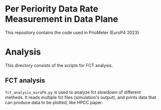 # Per Periority Data Rate Measurement in Data Plane

This repository contains the code used in PrioMeter (EuroP4 2023)

# Analysis
This directory consists of the scripts for FCT analysis.

## FCT analysis
`fct_analysis_euroP4.py` is used to analyze fct slowdown of different metheds. It reads multiple fct files (simulation's output), and prints data that can produce data to be plotted, like HPCC paper.
